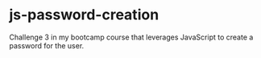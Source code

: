 # js-password-creation
Challenge 3 in my bootcamp course that leverages JavaScript to create a password for the user.
